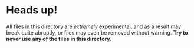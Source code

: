 # Heads up!

All files in this directory are *extremely* experimental, and as a result may break quite abruptly, or files may even be removed without warning. 
**Try to never use any of the files in this directory.**